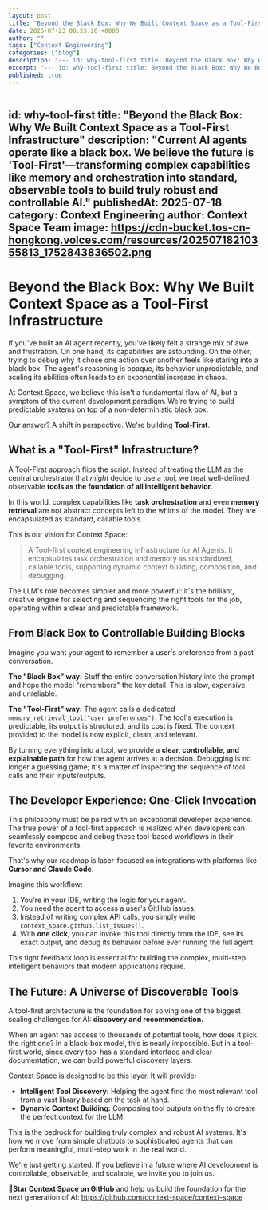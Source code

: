 ```yaml
---
layout: post
title: "Beyond the Black Box: Why We Built Context Space as a Tool-First Infrastructure"
date: 2025-07-23 06:23:20 +0000
author: ""
tags: ["Context Engineering"]
categories: ["blog"]
description: "--- id: why-tool-first title: Beyond the Black Box: Why We Built Context Space as a Tool-First Infrastructure description: Current AI agents operate l..."
excerpt: "--- id: why-tool-first title: Beyond the Black Box: Why We Built Context Space a..."
published: true
---
```


---
id: why-tool-first
title: "Beyond the Black Box: Why We Built Context Space as a Tool-First Infrastructure"
description: "Current AI agents operate like a black box. We believe the future is 'Tool-First'—transforming complex capabilities like memory and orchestration into standard, observable tools to build truly robust and controllable AI."
publishedAt: 2025-07-18
category: Context Engineering
author: Context Space Team
image: https://cdn-bucket.tos-cn-hongkong.volces.com/resources/20250718210355813_1752843836502.png
---

# Beyond the Black Box: Why We Built Context Space as a Tool-First Infrastructure

If you've built an AI agent recently, you've likely felt a strange mix of awe and frustration. On one hand, its capabilities are astounding. On the other, trying to debug why it chose one action over another feels like staring into a black box. The agent's reasoning is opaque, its behavior unpredictable, and scaling its abilities often leads to an exponential increase in chaos.

At Context Space, we believe this isn't a fundamental flaw of AI, but a symptom of the current development paradigm. We're trying to build predictable systems on top of a non-deterministic black box.

Our answer? A shift in perspective. We're building **Tool-First**.

## What is a "Tool-First" Infrastructure?

A Tool-First approach flips the script. Instead of treating the LLM as the central orchestrator that *might* decide to use a tool, we treat well-defined, observable **tools as the foundation of all intelligent behavior.**

In this world, complex capabilities like **task orchestration** and even **memory retrieval** are not abstract concepts left to the whims of the model. They are encapsulated as standard, callable tools.

This is our vision for Context Space:
> A Tool-first context engineering infrastructure for AI Agents. It encapsulates task orchestration and memory as standardized, callable tools, supporting dynamic context building, composition, and debugging.

The LLM's role becomes simpler and more powerful: it's the brilliant, creative engine for selecting and sequencing the right tools for the job, operating within a clear and predictable framework.

## From Black Box to Controllable Building Blocks

Imagine you want your agent to remember a user's preference from a past conversation.

**The "Black Box" way:** Stuff the entire conversation history into the prompt and hope the model "remembers" the key detail. This is slow, expensive, and unreliable.

**The "Tool-First" way:** The agent calls a dedicated `memory_retrieval_tool("user preferences")`. The tool's execution is predictable, its output is structured, and its cost is fixed. The context provided to the model is now explicit, clean, and relevant.

By turning everything into a tool, we provide a **clear, controllable, and explainable path** for how the agent arrives at a decision. Debugging is no longer a guessing game; it's a matter of inspecting the sequence of tool calls and their inputs/outputs.

## The Developer Experience: One-Click Invocation

This philosophy must be paired with an exceptional developer experience. The true power of a tool-first approach is realized when developers can seamlessly compose and debug these tool-based workflows in their favorite environments.

That's why our roadmap is laser-focused on integrations with platforms like **Cursor and Claude Code**.

Imagine this workflow:
1.  You're in your IDE, writing the logic for your agent.
2.  You need the agent to access a user's GitHub issues.
3.  Instead of writing complex API calls, you simply write `context_space.github.list_issues()`.
4.  With **one click**, you can invoke this tool directly from the IDE, see its exact output, and debug its behavior before ever running the full agent.

This tight feedback loop is essential for building the complex, multi-step intelligent behaviors that modern applications require.

## The Future: A Universe of Discoverable Tools

A tool-first architecture is the foundation for solving one of the biggest scaling challenges for AI: **discovery and recommendation.**

When an agent has access to thousands of potential tools, how does it pick the right one? In a black-box model, this is nearly impossible. But in a tool-first world, since every tool has a standard interface and clear documentation, we can build powerful discovery layers.

Context Space is designed to be this layer. It will provide:
- **Intelligent Tool Discovery:** Helping the agent find the most relevant tool from a vast library based on the task at hand.
- **Dynamic Context Building:** Composing tool outputs on the fly to create the perfect context for the LLM.

This is the bedrock for building truly complex and robust AI systems. It's how we move from simple chatbots to sophisticated agents that can perform meaningful, multi-step work in the real world.

We're just getting started. If you believe in a future where AI development is controllable, observable, and scalable, we invite you to join us.

**🌟Star Context Space on GitHub** and help us build the foundation for the next generation of AI: https://github.com/context-space/context-space
